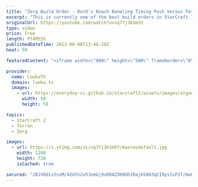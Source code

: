 ```yaml
---
title: "Zerg Build Order - RorO's Roach Baneling Timing Push Versus Terran (StarCraft 2 Heart of the Swarm)"
excerpt: "This is currently one of the best build orders in StarCraft II: Heart of the Swarm. I would highly suggest all Zerg players to try out this build order at least once versus a Terran that is going for a standard Reaper Expand or CC first. This build order is great versus Terran in the current metagame."
originalUrl: https://youtube.com/watch?v=sq7Yj3kSm5Y
type: video
price: Free
length: PT4M53S
publishedDateTime: 2013-06-08T13:46:29Z
heat: 50

featuredContent: "<iframe width=\"800\" height=\"500\" frameborder=\"0\" src=\"https://www.youtube.com/embed/sq7Yj3kSm5Y\" allow=\"accelerometer; autoplay; encrypted-media; gyroscope; picture-in-picture\" allowfullscreen></iframe>"

provider:
  name: LowkoTV
  domain: lowko.tv
  images:
    - url: https://everyday-cc.github.io/starcraft2/assets/images/organizations/lowko.tv-50x50.jpg
      width: 50
      height: 50

topics:
  - StarCraft 2
  - Terran
  - Zerg

images:
  - url: https://i.ytimg.com/vi/sq7Yj3kSm5Y/maxresdefault.jpg
    width: 1280
    height: 720
    isCached: true

secured: "zBJVQdisSsxM/42GYn2vOJemGj9sK0AZXK0UhiRajH18H3qCI9ysIsPJ7/mwOJPq1q022xsVwVytamCgVd+XL9eUDkjVByCHJ7e7kuoXm29E6xgr4j27w4okq6SuOUrXgdOAUv+MqbGN6Cr/PfqwBxLkj39kbCAzszEj8UERfBdDkNgCYJI/2OHKtj8XT2ULZd3CIsLSLkaTQeezKRr1/CSAc2+cZCydNAuyaBt+Ad4a22HkuVO9fHX8CcVGnrdW4Fr8IKGOHGv95UnRLbQ4+sZ0HxllhXLPQgj07zcPCl1Q/4PXEoQsXtznT92laOWPgcdsRn0Q+7PDciGJxnCzkbEu/acN7+uHqeGyw0ms2Y7ILilmE33wNx31nhYe+b8q/HdXU5NJQudk8mKEUMKhCK53JV0uuv3jrGIuKwNITGI=;mD987nVb0cTmQrsOH8IrFw=="
---
```


